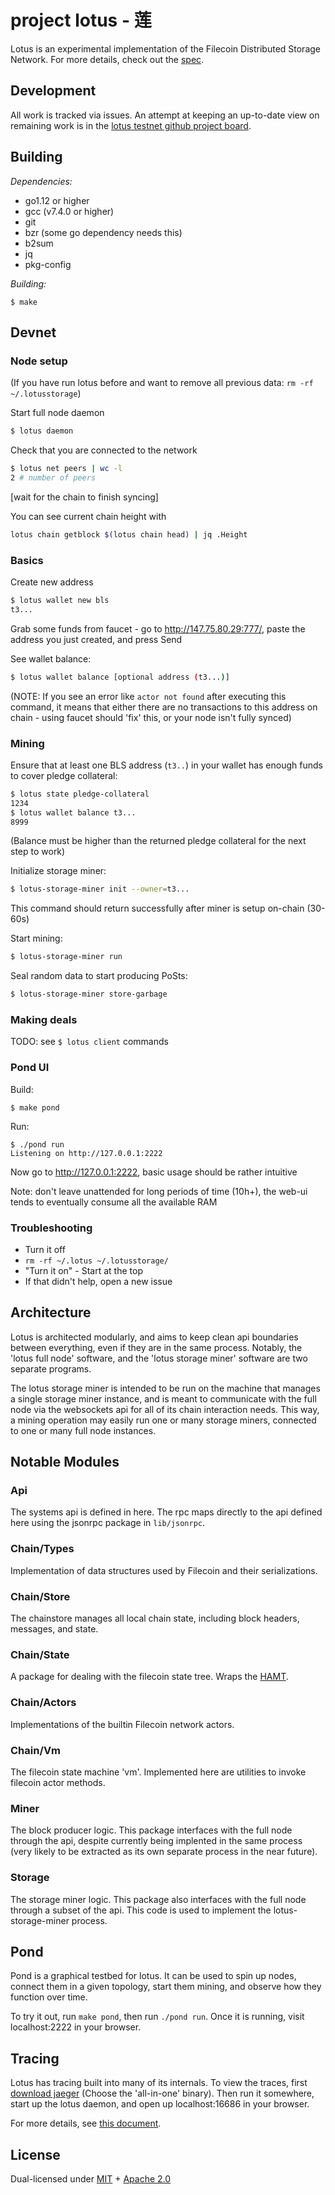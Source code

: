 # project lotus - 莲

Lotus is an experimental implementation of the Filecoin Distributed Storage
Network. For more details, check out the
[spec](https://github.com/filecoin-project/specs).

## Development

All work is tracked via issues. An attempt at keeping an up-to-date view on
remaining work is in the [lotus testnet github project
board](https://github.com/filecoin-project/lotus/projects/1).


## Building

*Dependencies:*
- go1.12 or higher
- gcc (v7.4.0 or higher)
- git
- bzr (some go dependency needs this)
- b2sum
- jq
- pkg-config

*Building:*
```
$ make
```

## Devnet

### Node setup

(If you have run lotus before and want to remove all previous data: `rm -rf ~/.lotusstorage`)

Start full node daemon
```sh
$ lotus daemon
```

Check that you are connected to the network
```sh
$ lotus net peers | wc -l
2 # number of peers
```

[wait for the chain to finish syncing]

You can see current chain height with
```sh
lotus chain getblock $(lotus chain head) | jq .Height
```

### Basics

Create new address
```sh
$ lotus wallet new bls
t3...
```

Grab some funds from faucet - go to http://147.75.80.29:777/, paste the address
you just created, and press Send

See wallet balance:
```sh
$ lotus wallet balance [optional address (t3...)]
```
(NOTE: If you see an error like `actor not found` after executing this command,
it means that either there are no transactions to this address on chain - using
faucet should 'fix' this, or your node isn't fully synced)

### Mining

Ensure that at least one BLS address (`t3..`) in your wallet has enough funds to
cover pledge collateral:
```sh
$ lotus state pledge-collateral
1234
$ lotus wallet balance t3...
8999
```
(Balance must be higher than the returned pledge collateral for the next step to work)

Initialize storage miner:
```sh
$ lotus-storage-miner init --owner=t3...  
```
This command should return successfully after miner is setup on-chain (30-60s)

Start mining:
```sh
$ lotus-storage-miner run
```

Seal random data to start producing PoSts:
```sh
$ lotus-storage-miner store-garbage
```

### Making deals

TODO: see `$ lotus client` commands

### Pond UI

Build:
```
$ make pond
```

Run:
```
$ ./pond run
Listening on http://127.0.0.1:2222
```

Now go to http://127.0.0.1:2222, basic usage should be rather intuitive

Note: don't leave unattended for long periods of time (10h+), the web-ui tends to
eventually consume all the available RAM

### Troubleshooting

* Turn it off
* `rm -rf ~/.lotus ~/.lotusstorage/`
* "Turn it on" - Start at the top
* If that didn't help, open a new issue

## Architecture
Lotus is architected modularly, and aims to keep clean api boundaries between
everything, even if they are in the same process. Notably, the 'lotus full node'
software, and the 'lotus storage miner' software are two separate programs.

The lotus storage miner is intended to be run on the machine that manages a
single storage miner instance, and is meant to communicate with the full node
via the websockets api for all of its chain interaction needs. This way, a
mining operation may easily run one or many storage miners, connected to one or
many full node instances.

## Notable Modules

### Api
The systems api is defined in here. The rpc maps directly to the api defined
here using the jsonrpc package in `lib/jsonrpc`.

### Chain/Types
Implementation of data structures used by Filecoin and their serializations.

### Chain/Store
The chainstore manages all local chain state, including block headers,
messages, and state.

### Chain/State
A package for dealing with the filecoin state tree. Wraps the
[HAMT](https://github.com/ipfs/go-hamt-ipld).

### Chain/Actors
Implementations of the builtin Filecoin network actors.

### Chain/Vm
The filecoin state machine 'vm'. Implemented here are utilities to invoke
filecoin actor methods.


### Miner
The block producer logic. This package interfaces with the full node through
the api, despite currently being implented in the same process (very likely to
be extracted as its own separate process in the near future).

### Storage
The storage miner logic. This package also interfaces with the full node
through a subset of the api. This code is used to implement the
lotus-storage-miner process.

## Pond
Pond is a graphical testbed for lotus. It can be used to spin up nodes, connect
them in a given topology, start them mining, and observe how they function over
time.

To try it out, run `make pond`, then run `./pond run`.
Once it is running, visit localhost:2222 in your browser.

## Tracing
Lotus has tracing built into many of its internals. To view the traces, first
[download jaeger](https://www.jaegertracing.io/download/) (Choose the
'all-in-one' binary). Then run it somewhere, start up the lotus daemon, and
open up localhost:16686 in your browser.

For more details, see [this document](./docs/tracing.md).

## License
Dual-licensed under [MIT](https://github.com/filecoin-project/lotus/blob/master/LICENSE-MIT) + [Apache 2.0](https://github.com/filecoin-project/lotus/blob/master/LICENSE-APACHE)
